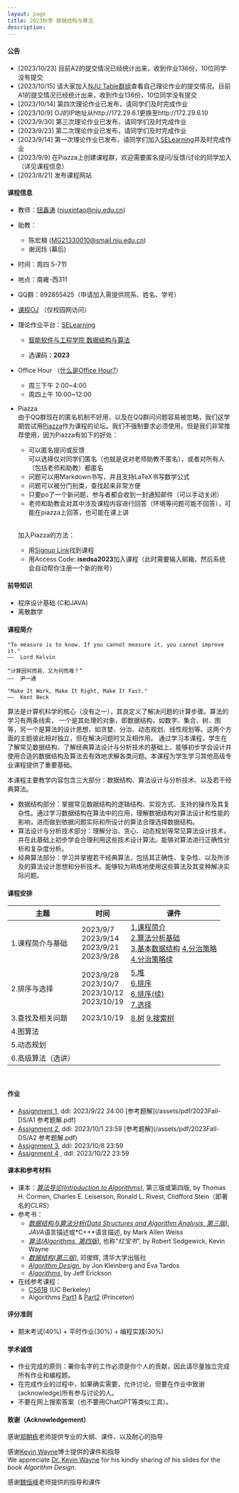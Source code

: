 ```yaml
---
layout: page
title: 2023秋季 数据结构与算法
description: 
---
```


#### 公告
- [2023/10/23] 目前A2的提交情况已经统计出来，收到作业136份，10位同学没有提交
- [2023/10/15] 请大家加入[NJU Table群组](https://table.nju.edu.cn/group-invite/0691abf6/)查看自己理论作业的提交情况。目前A1的提交情况已经统计出来，收到作业136份，10位同学没有提交
- [2023/10/14] 第四次理论作业已发布，请同学们及时完成作业
- [2023/10/9] OJ的IP地址从http://172.29.6.1更换至http://172.29.6.10
- [2023/9/30] 第三次理论作业已发布，请同学们及时完成作业
- [2023/9/23] 第二次理论作业已发布，请同学们及时完成作业
- [2023/9/14] 第一次理论作业已发布，请同学们加入[SELearning](https://selearning.nju.edu.cn/)并及时完成作业
- [2023/9/9] 在Piazza上创建课程群，欢迎需要匿名提问/反馈/讨论的同学加入（详见课程信息）
- [2023/8/21] 发布课程网站

#### 课程信息

- 教师：[钮鑫涛](https://niuxintao.github.io) (niuxintao@nju.edu.cn)

- 助教：
  - 陈宏楠 (MG21330010@smail.nju.edu.cn)
  - 谢润烁 (幕后)
  
- 时间：周四 5-7节

- 地点：南雍-西311

- QQ群：892855425（申请加入需提供院系、姓名、学号）

- [课程OJ](http://172.29.6.10) （仅校园网访问）

- 理论作业平台：[SELearning](https://selearning.nju.edu.cn/)

  - [智能软件与工程学院 数据结构与算法](https://selearning.nju.edu.cn/course/view.php?id=140)

  - 选课码：**2023**

- Office Hour （[什么是Office Hour?](https://lsc.cornell.edu/wp-content/uploads/2015/10/What-Are-Office-Hours.pdf)）
  - 周三下午 2:00~4:00
  - 周四上午 10:00~12:00

- Piazza<br>由于QQ群现在的匿名机制不好用，以及在QQ群问问题容易被忽略，我们这学期尝试用[Piazza](https://piazza.com/)作为课程的论坛。我们不强制要求必须使用，但是我们非常推荐使用，因为Piazza有如下的好处：
  - 可以匿名提问或反馈<br>可以选择仅对同学们匿名（也就是说对老师助教不匿名），或者对所有人（包括老师和助教）都匿名
  - 问题可以用Markdown书写，并且支持LaTeX书写数学公式
  - 问题可以被分门别类，查找起来非常方便
  - 只要po了一个新问题，参与者都会收到一封通知邮件（可以手动关闭）
  - 老师和助教会对其中涉及课程内容进行回答（环境等问题可能不回答），可能在piazza上回答，也可能在课上讲

  <br>

  加入Piazza的方法：
  - 用[Signup Link](https://piazza.com/nju.edu.cn/fall2023/90311202)找到课程
  - 用Access Code: **isedsa2023**加入课程（此时需要输入邮箱，然后系统会自动帮你注册一个新的账号）

#### 前导知识 

- 程序设计基础 (C和JAVA)
- 离散数学

#### 课程简介

```
"To measure is to know. If you cannot measure it, you cannot improve it."
——  Lord Kelvin

“计算因何而易，又为何而难？”
——  尹一通

"Make It Work, Make It Right, Make It Fast."
——  Kent Beck
```

算法是计算机科学的核心（没有之一），其良定义了解决问题的计算步骤。算法的学习有两条线索， 一个是其处理的对象，即数据结构，如数字、集合、树、图等，另一个是算法的设计思想，如贪婪、分治、动态规划、线性规划等。这两个方面的主题彼此相对独立，但在解决问题时又互相作用。 通过学习本课程，学生在了解常见数据结构、了解经典算法设计与分析技术的基础上，能够初步学会设计并使用合适的数据结构及算法去有效地求解各类问题。本课程为学生学习其他高级专业课程提供了重要基础。

本课程主要教学内容包含三大部分：数据结构、算法设计与分析技术、以及若干经典算法。

- 数据结构部分：掌握常见数据结构的逻辑结构、实现方式、支持的操作及其复杂性。通过学习数据结构在算法中的应用，理解数据结构对算法设计和性能的影响，进而做到依据问题实际和所设计的算法合理选择数据结构。
- 算法设计与分析技术部分：理解分治、贪心、动态规划等常见算法设计技术，并在此基础上初步学会合理利用这些技术设计算法。能够对算法进行正确性分析和复杂度分析。
- 经典算法部分：学习并掌握若干经典算法，包括其正确性、复杂性、以及所涉及的算法设计思想和分析技术。能够较为熟练地使用这些算法及其变种解决实际问题。


#### 课程安排

| 主题               | 时间                                                     | 课件                                                         |
| ------------------ | -------------------------------------------------------- | ------------------------------------------------------------ |
| 1.课程简介与基础   | 2023/9/7<br>2023/9/14<br />2023/9/21<br />2023/9/28      | [1.课程简介](/assets/pdf/2023Fall-DS/1.课程简介.pdf)<br>[2.算法分析基础](/assets/pdf/2023Fall-DS/2.算法分析基础.pdf)<br /> [3.基本数据结构](/assets/pdf/2023Fall-DS/3.基本数据结构.pdf)  [4.分治策略](/assets/pdf/2023Fall-DS/4.分治策略.pdf)<br /> [4.分治策略续](/assets/pdf/2023Fall-DS/4.分治策略续.pdf) |
| 2.排序与选择       | 2023/9/28<br />2023/10/7<br />2023/10/12<br />2023/10/19 | [5.堆](/assets/pdf/2023Fall-DS/5.堆.pdf)<br /> [6.排序](/assets/pdf/2023Fall-DS/6.排序.pdf)<br /> [6.排序(续)](/assets/pdf/2023Fall-DS/6.排序(续).pdf)<br /> [7.选择](/assets/pdf/2023Fall-DS/7.选择.pdf) |
| 3.查找及相关问题   | 2023/10/19                                               | [8.树](/assets/pdf/2023Fall-DS/8.树.pdf) [9.搜索树](/assets/pdf/2023Fall-DS/9.搜索树.pdf) |
| 4.图算法           |                                                          |                                                              |
| 5.动态规划         |                                                          |                                                              |
| 6.高级算法（选讲） |                                                          |                                                              |

<br>

#### 作业

- [Assignment 1](/assets/pdf/2023Fall-DS/A1.pdf), ddl: 2023/9/22 24:00  [参考题解](/assets/pdf/2023Fall-DS/A1 参考题解.pdf) 
- [Assignment 2](/assets/pdf/2023Fall-DS/A2.pdf), ddl: 2023/10/1 23:59  [参考题解](/assets/pdf/2023Fall-DS/A2 参考题解.pdf) 
- [Assignment 3](/assets/pdf/2023Fall-DS/A3.pdf), ddl: 2023/10/8 23:59
- [Assignment 4](/assets/pdf/2023Fall-DS/A4.pdf) , ddl: 2023/10/22 23:59

#### 课本和参考材料

- 课本：*[算法导论(Introduction to Algorithms)](http://mitpress.mit.edu/9780262046305/introduction-to-algorithms/)*, 第三版或第四版, by Thomas H. Cormen, Charles E. Leiserson, Ronald L. Rivest, Clidfford Stein（即著名的*CLRS*）
- 参考书：
  - *[数据结构与算法分析(Data Structures and Algorithm Analysis, 第三版)](http://users.cs.fiu.edu/~weiss/#dsaac++3)*, *JAVA*语言描述或*C++*语言描述, by Mark Allen Weiss
  - *[算法(Algorithms, 第四版)](https://algs4.cs.princeton.edu/home/)*, 也称“*红宝书*”, by Robert Sedgewick, Kevin Wayne
  - *[数据结构(第三版)](https://dsa.cs.tsinghua.edu.cn/~deng/ds/dsacpp/)*, 邓俊辉, 清华大学出版社
  - *[Algorithm Design](https://www.cs.princeton.edu/~wayne/kleinberg-tardos/)*, by Jon Kleinberg and Éva Tardos
  - *[Algorithms](https://jeffe.cs.illinois.edu/teaching/algorithms/)*, by Jeff Erickson
- 在线参考课程：
  - [CS61B](https://datastructur.es) (UC Berkeley)
  - Algorithms [Part1](https://www.coursera.org/learn/algorithms-part1) & [Part2](https://www.coursera.org/learn/algorithms-part2) (Princeton)

#### 评分准则

- 期末考试(40%) + 平时作业(30%) + 编程实践(30%)

#### 学术诚信

- 作业完成的原则：署你名字的工作必须是你个人的贡献，因此请尽量独立完成所有作业和编程题。
- 在完成作业的过程中，如果确实需要，允许讨论，但要在作业中致谢(acknowledge)所有参与讨论的人。
- 不要在网上搜索答案（也不要用ChatGPT等类似工具）。

#### 致谢（Acknowledgement）

感谢[郑朝栋](https://chaodong.me)老师提供专业的大纲、课件、以及耐心的指导

感谢[Kevin Wayne](https://www.cs.princeton.edu/~wayne/contact/)博士提供的课件和指导<br>
We appreciate [Dr. Kevin Wayne](https://www.cs.princeton.edu/~wayne/contact/) for his kindly sharing of his slides for the book *Algorithm Design*.

感谢[魏恒峰](https://hengxin.github.io)老师提供的指导和课件